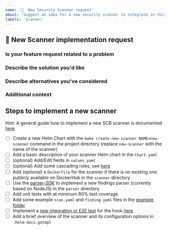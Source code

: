 ```yaml
---
name: '🚓  New Security Scanner request'
about: 'Suggest an idea for a new security scanner to integrate in this project.'
labels: 'scanner'
---
```


## 🚓  New Scanner implementation request
<!--
Thank you for contributing to our project 🙌

Before opening a new issue, please make sure that we do not have any duplicates already open. You can ensure this by searching the issue list for this repository. If there is a duplicate, please close your issue and add a comment to the existing issue instead. Also, please, have a look at our FAQs and existing questions before opening a new question.
-->

### Is your feature request related to a problem
<!-- Please describe a clear and concise description of what the problem is. 
     Use commmon user story patterns like https://en.wikipedia.org/wiki/User_story:
      - As a <role> I can <capability>, so that <receive benefit>
      - In order to <receive benefit> as a <role>, I can <goal/desire>
      - As <who> <when> <where>, I <want> because <why>
     For example... As a secureCodeBox user i'm always frustrated when [...] -->

### Describe the solution you'd like
<!-- A clear and concise description of what you want to happen. -->

### Describe alternatives you've considered
<!-- A clear and concise description of any alternative solutions or features you've considered. -->

### Additional context
<!-- Add any other context or screenshots about the feature request here. -->

## Steps to implement a new scanner
Hint: A general guide how to implement a new SCB scanner is documented [here](https://www.securecodebox.io/docs/contributing/integrating-a-scanner)

- [ ] Create a new Helm Chart with the `make create-new-scanner NAME=new-scanner` command in the project directory (replace `new-scanner` with the name of the scanner)
- [ ] Add a basic description of your scanner Helm chart in the `Chart.yaml`
- [ ] (optional) Add/Edit fields in `values.yaml`
- [ ] (optional) Add some cascading rules, see [here](https://www.securecodebox.io/docs/api/crds/cascading-rule/)
- [ ] Add (optional) a `Dockerfile` for the scanner if there is no existing one publicly available on DockerHub in the `scanner` directory
- [ ] Use the [parser-SDK](https://github.com/secureCodeBox/secureCodeBox/tree/main/parser-sdk) to implement a new findings parser (currently based on NodeJS) in the `parser` directory
- [ ] Add unit tests with at minimum 80% test coverage
- [ ] Add some example `scan.yaml` and `finding.yaml` files in the [example folder](https://www.securecodebox.io/docs/contributing/integrating-a-scanner/examples-dir)
- [ ] Implement a [new integration or E2E test](https://www.securecodebox.io/docs/contributing/integrating-a-scanner/integration-tests) for the hook [here](https://github.com/secureCodeBox/secureCodeBox/tree/main/tests/integration)
- [ ] Add a brief overview of the scanner and its configuration options in `.helm-docs.gotmpl`
